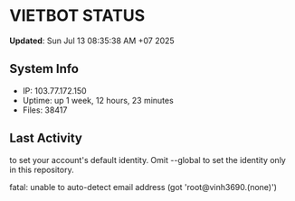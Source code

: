 # VIETBOT STATUS
**Updated**: Sun Jul 13 08:35:38 AM +07 2025

## System Info
- IP: 103.77.172.150
- Uptime: up 1 week, 12 hours, 23 minutes
- Files: 38417

## Last Activity

to set your account's default identity.
Omit --global to set the identity only in this repository.

fatal: unable to auto-detect email address (got 'root@vinh3690.(none)')
